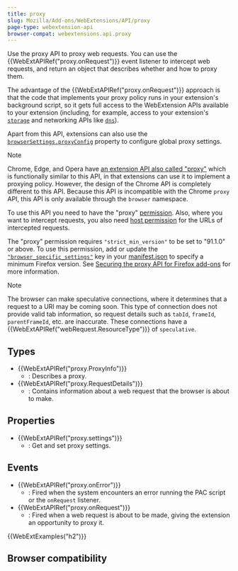 ```yaml
---
title: proxy
slug: Mozilla/Add-ons/WebExtensions/API/proxy
page-type: webextension-api
browser-compat: webextensions.api.proxy
---
```




Use the proxy API to proxy web requests. You can use the {{WebExtAPIRef("proxy.onRequest")}} event listener to intercept web requests, and return an object that describes whether and how to proxy them.

The advantage of the {{WebExtAPIRef("proxy.onRequest")}} approach is that the code that implements your proxy policy runs in your extension's background script, so it gets full access to the WebExtension APIs available to your extension (including, for example, access to your extension's [`storage`](/Mozilla/Add-ons/WebExtensions/API/storage) and networking APIs like [`dns`](/Mozilla/Add-ons/WebExtensions/API/dns)).

Apart from this API, extensions can also use the [`browserSettings.proxyConfig`](/Mozilla/Add-ons/WebExtensions/API/proxy/settings) property to configure global proxy settings.

> [!NOTE]
> Chrome, Edge, and Opera have [an extension API also called "proxy"](https://developer.chrome.com/docs/extensions/reference/api/proxy) which is functionally similar to this API, in that extensions can use it to implement a proxying policy. However, the design of the Chrome API is completely different to this API. Because this API is incompatible with the Chrome `proxy` API, this API is only available through the `browser` namespace.

To use this API you need to have the "proxy" [permission](/Mozilla/Add-ons/WebExtensions/manifest.json/permissions). Also, where you want to intercept requests, you also need [host permission](/Mozilla/Add-ons/WebExtensions/manifest.json/permissions#host_permissions) for the URLs of intercepted requests.

The "proxy" permission requires `"strict_min_version"` to be set to "91.1.0" or above. To use this permission, add or update the [`"browser_specific_settings"`](/Mozilla/Add-ons/WebExtensions/manifest.json/browser_specific_settings) key in your [manifest.json](/Mozilla/Add-ons/WebExtensions/manifest.json) to specify a minimum Firefox version. See [Securing the proxy API for Firefox add-ons](https://blog.mozilla.org/security/2021/10/25/securing-the-proxy-api-for-firefox-add-ons/) for more information.

> [!NOTE]
> The browser can make speculative connections, where it determines that a request to a URI may be coming soon. This type of connection does not provide valid tab information, so request details such as `tabId`, `frameId`, `parentFrameId`, etc. are inaccurate. These connections have a {{WebExtAPIRef("webRequest.ResourceType")}} of `speculative`.

## Types

- {{WebExtAPIRef("proxy.ProxyInfo")}}
  - : Describes a proxy.
- {{WebExtAPIRef("proxy.RequestDetails")}}
  - : Contains information about a web request that the browser is about to make.

## Properties

- {{WebExtAPIRef("proxy.settings")}}
  - : Get and set proxy settings.

## Events

- {{WebExtAPIRef("proxy.onError")}}
  - : Fired when the system encounters an error running the PAC script or the `onRequest` listener.
- {{WebExtAPIRef("proxy.onRequest")}}
  - : Fired when a web request is about to be made, giving the extension an opportunity to proxy it.

{{WebExtExamples("h2")}}

## Browser compatibility


